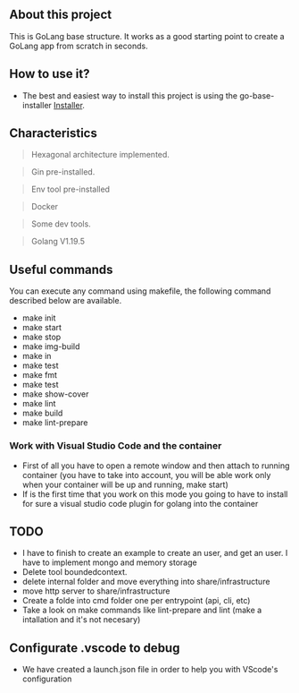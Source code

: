 ## About this project

This is GoLang base structure. It works as a good starting point to create a GoLang app from scratch in seconds.

## How to use it?

- The best and easiest way to install this project is using the go-base-installer [Installer](https://github.com/lucasnv/gobase-installer).

## Characteristics

> Hexagonal architecture implemented.

> Gin pre-installed.

> Env tool pre-installed

> Docker

> Some dev tools.

> Golang V1.19.5

## Useful commands

You can execute any command using makefile, the following command described below are available.

- make init
- make start
- make stop
- make img-build
- make in
- make test
- make fmt
- make test
- make show-cover
- make lint
- make build
- make lint-prepare

### Work with Visual Studio Code and the container

- First of all you have to open a remote window and then attach to running container (you have to take into account, you will be able work only when your container will be up and running, make start)
- If is the first time that you work on this mode you going to have to install for sure a visual studio code plugin for golang into the container

## TODO

- I have to finish to create an example to create an user, and get an user. I have to implement mongo and memory storage
- Delete tool boundedcontext.
- delete internal folder and move everything into share/infrastructure
- move http server to share/infrastructure
- Create a folde into cmd folder one per entrypoint (api, cli, etc)
- Take a look on make commands like lint-prepare and lint (make a intallation and it's not necesary)

## Configurate .vscode to debug

- We have created a launch.json file in order to help you with VScode's configuration
